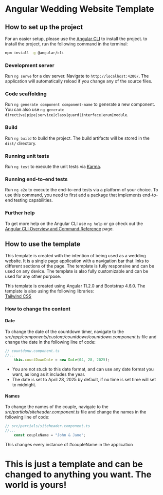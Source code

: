 # Angular Wedding Website Template

## How to set up the project

For an easier setup, please use the [Angular CLI](https://angular.io/cli) to install the project. to install the project, run the following command in the terminal:

```bash
npm install -g @angular/cli
```

### Development server

Run `ng serve` for a dev server. Navigate to `http://localhost:4200/`. The application will automatically reload if you change any of the source files.

### Code scaffolding

Run `ng generate component component-name` to generate a new component. You can also use `ng generate directive|pipe|service|class|guard|interface|enum|module`.

### Build

Run `ng build` to build the project. The build artifacts will be stored in the `dist/` directory.

### Running unit tests

Run `ng test` to execute the unit tests via [Karma](https://karma-runner.github.io).

### Running end-to-end tests

Run `ng e2e` to execute the end-to-end tests via a platform of your choice. To use this command, you need to first add a package that implements end-to-end testing capabilities.

### Further help

To get more help on the Angular CLI use `ng help` or go check out the [Angular CLI Overview and Command Reference](https://angular.io/cli) page.

## How to use the template

This template is created with the intention of being used as a wedding website. It is a single page application with a navigation bar that links to different sections of the page. The template is fully responsive and can be used on any device. The template is also fully customizable and can be used for any other purpose.

This template is created using Angular 11.2.0 and Bootstrap 4.6.0. The template is also using the following libraries: <br>
[Tailwind CSS](https://tailwindcss.com/)

### How to change the content
#### Date

To change the date of the countdown timer, navigate to the *src/app/components/custom/countdown/countdown.component.ts* file and change the date in the following line of code:

```javascript
// countdonw.component.ts
//...
    this.countDownDate = new Date(04, 28, 2025);
```
- You are not stuck to this date format, and can use any date format you want, as long as it includes the year.
- The date is set to April 28, 2025 by default, if no time is set time will set to midnight.

#### Names

To change the names of the couple, navigate to the *src/partials/siteheader.component.ts* file and change the names in the following line of code:

```javascript
// src/partials/siteheader.component.ts
//...
    const coupleName = "John & Jane";
```
This changes every instance of #coupleName in the application

# This is just a template and can be changed to anything you want. The world is yours!